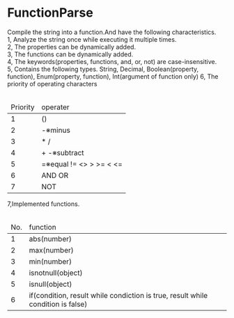 # FunctionParse
Compile the string into a function.And have the following characteristics.<br/>
1, Analyze the string once while executing it multiple times.<br/>
2, The properties can be dynamically added.<br/>
3, The functions can be dynamically added.<br/>
4, The keywords(properties, functions, and, or, not) are case-insensitive.<br/>
5, Contains the following types.
   String, Decimal, Boolean(property, function), Enum(property, function), Int(argument of function only)
6, The priority of operating characters<br/>
   <table>
   <thead><tr><td>Priority</td><td>operater</td></tr></thead>
   <tbody>
   <tr><td>1</td><td>()</td></tr>
   <tr><td>2</td><td>-※minus</td></tr>
   <tr><td>3</td><td>* /</td></tr>
   <tr><td>4</td><td>+ -※subtract</td></tr>
   <tr><td>5</td><td>=※equal != &lt;&gt; &gt; &gt;= &lt; &lt;= </td></tr>
   <tr><td>6</td><td>AND OR</td></tr>
   <tr><td>7</td><td>NOT</td></tr>
   </tbody>
   </table>
7,Implemented functions.<br>
   <table>
   <thead><tr><td>No.</td><td>function</td></tr></thead>
   <tbody>
   <tr><td>1</td><td>abs(number)</td></tr>
   <tr><td>2</td><td>max(number)</td></tr>
   <tr><td>3</td><td>min(number)</td></tr>
   <tr><td>4</td><td>isnotnull(object)</td></tr>
   <tr><td>5</td><td>isnull(object)</td></tr>
   <tr><td>6</td><td>if(condition, result while condiction is true, result while condition is false)</td></tr>
   </tbody>
   </table>   
